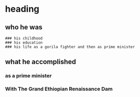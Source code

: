  # heading

  ## who he was

    ### his childhood
    ### his education 
    ### his life as a gorila fighter and then as prime minister

    

  ## what he accomplished 
   
   ### as a prime minister
   ### With The Grand Ethiopian Renaissance Dam
   ### 





